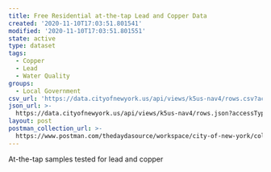```yaml
---
title: Free Residential at-the-tap Lead and Copper Data
created: '2020-11-10T17:03:51.801541'
modified: '2020-11-10T17:03:51.801551'
state: active
type: dataset
tags:
  - Copper
  - Lead
  - Water Quality
groups:
  - Local Government
csv_url: 'https://data.cityofnewyork.us/api/views/k5us-nav4/rows.csv?accessType=DOWNLOAD'
json_url: >-
  https://data.cityofnewyork.us/api/views/k5us-nav4/rows.json?accessType=DOWNLOAD
layout: post
postman_collection_url: >-
  https://www.postman.com/thedaydasource/workspace/city-of-new-york/collection/15909983-dc778dd9-994e-4c23-b441-f68d8c74ba26
---
```

At-the-tap samples tested for lead and copper
